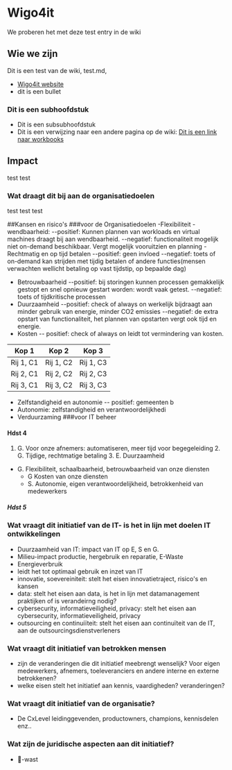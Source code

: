 # Wigo4it
We proberen het met deze test entry in de wiki

## Wie we zijn
Dit is een test van de wiki, test.md, 
- <a href="https://www.wigo4it.nl/?utm=duurzaamheidsradar">Wigo4it website</a>
- dit is een bullet

### Dit is een subhoofdstuk

- Dit is een subsubhoofdstuk
- Dit is een verwijzing naar een andere pagina op de wiki: <a href="wiki.html?page=workbooks">Dit is een link naar workbooks</a>

## Impact
test test
### Wat draagt dit bij aan de organisatiedoelen
test test test

##Kansen en risico's
###voor de Organisatiedoelen
-Flexibiliteit - wendbaarheid: 
--positief: Kunnen plannen van workloads en virtual machines draagt bij aan wendbaarheid. 
--negatief: functionaliteit mogelijk niet on-demand beschikbaar. Vergt mogelijk vooruitzien en planning
-Rechtmatig en op tijd betalen
--positief: geen invloed
--negatief: toets of on-demand kan strijden met tijdig betalen of andere functies(mensen verwachten wellicht betaling op vast tijdstip, op bepaalde dag)
- Betrouwbaarheid
--positief: bij storingen kunnen processen gemakkelijk gestopt en snel opnieuw gestart worden: wordt vaak getest.
--negatief: toets of tijdkritische processen 
- Duurzaamheid
--positief: check of always on werkelijk bijdraagt aan minder gebruik van energie, minder CO2 emissies
--negatief: de extra opstart van functionaliteit, het plannen van opstarten vergt ook tijd en energie.
- Kosten
-- positief: check of always on leidt tot vermindering van kosten. 

| Kop 1     | Kop 2     | Kop 3      |
|-----------|-----------|------------|
| Rij 1, C1 | Rij 1, C2 | Rij 1, C3  |
| Rij 2, C1 | Rij 2, C2 | Rij 2, C3  |
| Rij 3, C1 | Rij 3, C2 | Rij 3, C3  |
- Zelfstandigheid en autonomie
-- positief: gemeenten b
- Autonomie: zelfstandigheid en verantwoordelijkhedi
- Verduurzaming
###voor IT beheer




#### Hdst 4
1. G. Voor onze afnemers: automatiseren, meer tijd voor begegeleiding
    2. G. Tijdige, rechtmatige betaling
    3. E. Duurzaamheid
- G. Flexibiliteit, schaalbaarheid, betrouwbaarheid van onze diensten
    - G Kosten van onze diensten
    - S. Autonomie, eigen verantwoordelijkheid, betrokkenheid van medewerkers
##### Hdst 5
### Wat vraagt dit initiatief van de IT- is het in lijn met doelen IT ontwikkelingen
- Duurzaamheid van IT: impact van IT op E, S en G.
- Milieu-impact productie, hergebruik en reparatie, E-Waste
- Energieverbruik 
- leidt het tot optimaal gebruik en inzet van IT
- innovatie, soevereiniteit: stelt het eisen innovatietraject, risico's en kansen
- data: stelt het eisen aan data, is het in lijn met datamanagement praktijken of is verandeirng nodig?
- cybersecurity, informatieveiligheid, privacy: stelt het eisen aan cybersecurity, informatieveiligheid, privacy
- outsourcing en continuiïteit: stelt het eisen aan continuïteit van de IT, aan de outsourcingsdienstverleners
### Wat vraagt dit initiatief van betrokken mensen
- zijn de veranderingen die dit initiatief meebrengt wenselijk? Voor eigen medewerkers, afnemers, toeleveranciers en andere interne en externe betrokkenen?
- welke eisen stelt het initiatief aan kennis, vaardigheden? veranderingen? 
### Wat vraagt dit initiatief van de organisatie?
- De CxLevel leidinggevenden, productowners, champions, kennisdelen enz..
### Wat zijn de juridische aspecten aan dit initiatief?
- -wast